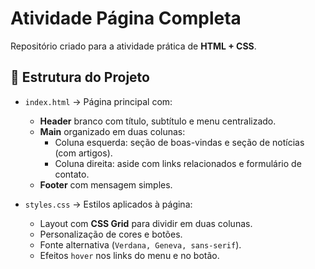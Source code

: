 # Atividade Página Completa

Repositório criado para a atividade prática de **HTML + CSS**.

## 📂 Estrutura do Projeto

- `index.html` → Página principal com:
  - **Header** branco com título, subtítulo e menu centralizado.
  - **Main** organizado em duas colunas:
    - Coluna esquerda: seção de boas-vindas e seção de notícias (com artigos).
    - Coluna direita: aside com links relacionados e formulário de contato.
  - **Footer** com mensagem simples.

- `styles.css` → Estilos aplicados à página:
  - Layout com **CSS Grid** para dividir em duas colunas.
  - Personalização de cores e botões.
  - Fonte alternativa (`Verdana, Geneva, sans-serif`).
  - Efeitos `hover` nos links do menu e no botão.